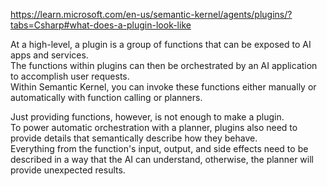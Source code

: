 ﻿https://learn.microsoft.com/en-us/semantic-kernel/agents/plugins/?tabs=Csharp#what-does-a-plugin-look-like

At a high-level, a plugin is a group of functions that can be exposed to AI apps and services.   
The functions within plugins can then be orchestrated by an AI application to accomplish user requests.   
Within Semantic Kernel, you can invoke these functions either manually or automatically with function calling or planners.  


Just providing functions, however, is not enough to make a plugin.  
To power automatic orchestration with a planner, plugins also need to provide details that semantically describe how they behave.  
Everything from the function's input, output, and side effects need to be described in a way that the AI can understand, otherwise, the planner will provide unexpected results.  